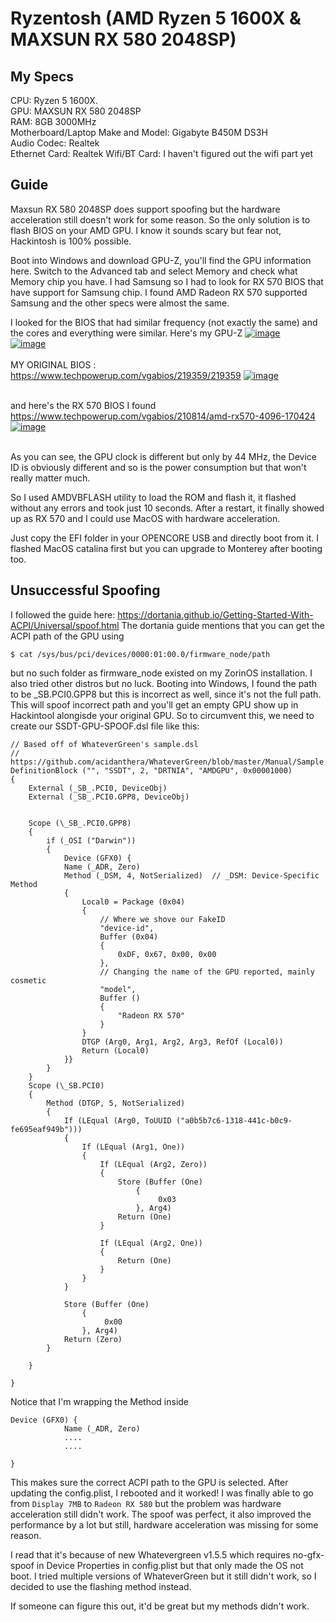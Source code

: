 # Ryzentosh (AMD Ryzen 5 1600X & MAXSUN RX 580 2048SP)

## My Specs
CPU: Ryzen 5 1600X.  
GPU: MAXSUN RX 580 2048SP  
RAM: 8GB 3000MHz  
Motherboard/Laptop Make and Model: Gigabyte B450M DS3H    
Audio Codec: Realtek  
Ethernet Card: Realtek 
Wifi/BT Card: I haven't figured out the wifi part yet  

## Guide

Maxsun RX 580 2048SP does support spoofing but the hardware acceleration still doesn't work for some reason.
So the only solution is to flash BIOS on your AMD GPU. I know it sounds scary but fear not, Hackintosh is 100% possible.

Boot into Windows and download GPU-Z, you'll find the GPU information here. Switch to the Advanced tab and select Memory and check what Memory chip you have.
I had Samsung so I had to look for RX 570 BIOS that have support for Samsung chip.
I found AMD Radeon RX 570 supported Samsung and the other specs were almost the same.

I looked for the BIOS that had similar frequency (not exactly the same) and the cores and everything were similar.
Here's my GPU-Z
<a href="https://imgbb.com/"><img src="https://i.ibb.co/K7Pk0Z9/image.png" alt="image" border="0"></a><br />
<a href="https://ibb.co/1mknFGh"><img src="https://i.ibb.co/G5qJzQB/image.png" alt="image" border="0"></a><br /><br />
MY ORIGINAL BIOS : https://www.techpowerup.com/vgabios/219359/219359
<a href="https://ibb.co/yBQgKWk"><img src="https://i.ibb.co/G35CGcM/image.png" alt="image" border="0"></a><br /><br />

and here's the RX 570 BIOS I found
https://www.techpowerup.com/vgabios/210814/amd-rx570-4096-170424
<a href="https://ibb.co/sVRBdRG"><img src="https://i.ibb.co/RDb5kbm/image.png" alt="image" border="0"></a><br /><br />

As you can see, the GPU clock is different but only by 44 MHz, the Device ID is obviously different and so is the power consumption but that won't really matter much.

So I used AMDVBFLASH utility to load the ROM and flash it, it flashed without any errors and took just 10 seconds. After a restart, it finally showed up as RX 570 and I could use MacOS with hardware acceleration.

Just copy the EFI folder in your OPENCORE USB and directly boot from it. I flashed MacOS catalina first but you can upgrade to Monterey after booting too.

## Unsuccessful Spoofing

I followed the guide here: https://dortania.github.io/Getting-Started-With-ACPI/Universal/spoof.html
The dortania guide mentions that you can get the ACPI path of the GPU using
```
$ cat /sys/bus/pci/devices/0000:01:00.0/firmware_node/path
```
but no such folder as firmware_node existed on my ZorinOS installation. I also tried other distros but no luck.
Booting into Windows, I found the path to be _SB.PCI0.GPP8 but this is incorrect as well, since it's not the full path. This will spoof incorrect path and you'll get an empty GPU show up in Hackintool alongisde your original GPU.
So to circumvent this, we need to create our SSDT-GPU-SPOOF.dsl file like this:

```
// Based off of WhateverGreen's sample.dsl
// https://github.com/acidanthera/WhateverGreen/blob/master/Manual/Sample.dsl
DefinitionBlock ("", "SSDT", 2, "DRTNIA", "AMDGPU", 0x00001000)
{
    External (_SB_.PCI0, DeviceObj)
    External (_SB_.PCI0.GPP8, DeviceObj)


    Scope (\_SB_.PCI0.GPP8)
    {
        if (_OSI ("Darwin"))
        {
            Device (GFX0) {
            Name (_ADR, Zero)
            Method (_DSM, 4, NotSerialized)  // _DSM: Device-Specific Method
            {
                Local0 = Package (0x04)
                {
                    // Where we shove our FakeID
                    "device-id",
                    Buffer (0x04)
                    {
                        0xDF, 0x67, 0x00, 0x00
                    },
                    // Changing the name of the GPU reported, mainly cosmetic
                    "model",
                    Buffer ()
                    {
                        "Radeon RX 570"
                    }
                }
                DTGP (Arg0, Arg1, Arg2, Arg3, RefOf (Local0))
                Return (Local0)
            }}
        }
    }
    Scope (\_SB.PCI0)
    {                   
        Method (DTGP, 5, NotSerialized)
        {
            If (LEqual (Arg0, ToUUID ("a0b5b7c6-1318-441c-b0c9-fe695eaf949b")))
            {
                If (LEqual (Arg1, One))
                {
                    If (LEqual (Arg2, Zero))
                    {
                        Store (Buffer (One)
                            {
                                 0x03
                            }, Arg4)
                        Return (One)
                    }

                    If (LEqual (Arg2, One))
                    {
                        Return (One)
                    }
                }
            }

            Store (Buffer (One)
                {
                     0x00
                }, Arg4)
            Return (Zero)
        }
      
    }

}
```
Notice that I'm wrapping the Method inside 

```
Device (GFX0) {
            Name (_ADR, Zero)
            ....
            ....
            
}
```
This makes sure the correct ACPI path to the GPU is selected. After updating the config.plist, I rebooted and it worked!
I was finally able to go from `Display 7MB` to `Radeon RX 580` but the problem was hardware acceleration still didn't work.
The spoof was perfect, it also improved the performance by a lot but still, hardware acceleration was missing for some reason.

I read that it's because of new Whatevergreen v1.5.5 which requires no-gfx-spoof in Device Properties in config.plist but that only made the OS not boot.
I tried multiple versions of WhateverGreen but it still didn't work, so I decided to use the flashing method instead.

If someone can figure this out, it'd be great but my methods didn't work.
